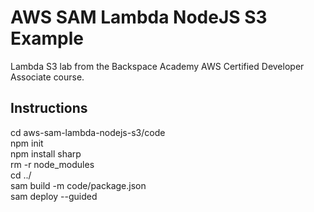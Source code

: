 # AWS SAM Lambda NodeJS S3 Example  
Lambda S3 lab from the Backspace Academy AWS Certified Developer Associate course.  
## Instructions  
cd aws-sam-lambda-nodejs-s3/code  
npm init  
npm install sharp  
rm -r node_modules  
cd ../  
sam build -m code/package.json  
sam deploy --guided
